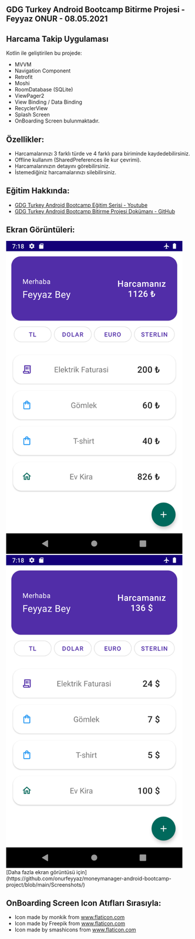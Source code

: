 ## GDG Turkey Android Bootcamp Bitirme Projesi - Feyyaz ONUR - 08.05.2021

Harcama Takip Uygulaması
----

Kotlin ile geliştirilen bu projede:
- MVVM
- Navigation Component
- Retrofit
- Moshi
- RoomDatabase (SQLite)
- ViewPager2
- View Binding / Data Binding
- RecyclerView
- Splash Screen
- OnBoarding Screen bulunmaktadır.

Özellikler:
----
- Harcamalarınızı 3 farklı türde ve 4 farklı para biriminde kaydedebilirsiniz.
- Offline kullanım (SharedPreferences ile kur çevrimi).
- Harcamalarınızın detayını görebilirsiniz.
- İstemediğiniz harcamalarınızı silebilirsiniz.

Eğitim Hakkında:
----
- [GDG Turkey Android Bootcamp Eğitim Serisi - Youtube](https://www.youtube.com/playlist?list=PLZj2Q42tw-6915lSwwLBI8zXJHemcFYnj)
- [GDG Turkey Android Bootcamp Bitirme Projesi Dokümanı - GitHub](https://github.com/erkanercan/android-bootcamp-turkey-bitirme-projesi)

Ekran Görüntüleri:
----
<img src="https://github.com/onurfeyyaz/moneymanager-android-bootcamp-project/blob/main/Screenshots/tlekran.png" width="480" height="850"/>
<img src="https://github.com/onurfeyyaz/moneymanager-android-bootcamp-project/blob/main/Screenshots/dolarekran.png" width="480" height="850"/>
[Daha fazla ekran görüntüsü için](https://github.com/onurfeyyaz/moneymanager-android-bootcamp-project/blob/main/Screenshots/)

OnBoarding Screen Icon Atıfları Sırasıyla:
----
- Icon made by monkik from www.flaticon.com
- Icon made by Freepik from www.flaticon.com
- Icon made by smashicons from www.flaticon.com
